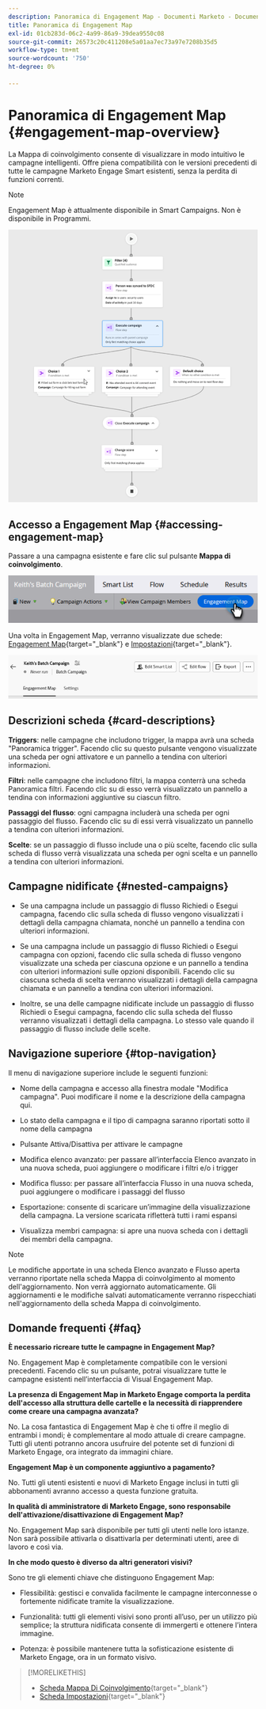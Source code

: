 ```yaml
---
description: Panoramica di Engagement Map - Documenti Marketo - Documentazione del prodotto
title: Panoramica di Engagement Map
exl-id: 01cb283d-06c2-4a99-86a9-39dea9550c08
source-git-commit: 26573c20c411208e5a01aa7ec73a97e7208b35d5
workflow-type: tm+mt
source-wordcount: '750'
ht-degree: 0%

---
```


# Panoramica di Engagement Map {#engagement-map-overview}

La Mappa di coinvolgimento consente di visualizzare in modo intuitivo le campagne intelligenti. Offre piena compatibilità con le versioni precedenti di tutte le campagne Marketo Engage Smart esistenti, senza la perdita di funzioni correnti.

>[!NOTE]
>
>Engagement Map è attualmente disponibile in Smart Campaigns. Non è disponibile in Programmi.

![](assets/engagement-map-overview-1.png)

## Accesso a Engagement Map {#accessing-engagement-map}

Passare a una campagna esistente e fare clic sul pulsante **Mappa di coinvolgimento**.

![](assets/engagement-map-overview-2.png)

Una volta in Engagement Map, verranno visualizzate due schede: [Engagement Map](/help/marketo/product-docs/core-marketo-concepts/engagement-map/engagement-map-tab.md){target="_blank"} e [Impostazioni](/help/marketo/product-docs/core-marketo-concepts/engagement-map/settings-tab.md){target="_blank"}.

![](assets/engagement-map-overview-3.png)

## Descrizioni scheda {#card-descriptions}

**Triggers**: nelle campagne che includono trigger, la mappa avrà una scheda &quot;Panoramica trigger&quot;. Facendo clic su questo pulsante vengono visualizzate una scheda per ogni attivatore e un pannello a tendina con ulteriori informazioni.

**Filtri**: nelle campagne che includono filtri, la mappa conterrà una scheda Panoramica filtri. Facendo clic su di esso verrà visualizzato un pannello a tendina con informazioni aggiuntive su ciascun filtro.

**Passaggi del flusso**: ogni campagna includerà una scheda per ogni passaggio del flusso. Facendo clic su di essi verrà visualizzato un pannello a tendina con ulteriori informazioni.

**Scelte**: se un passaggio di flusso include una o più scelte, facendo clic sulla scheda di flusso verrà visualizzata una scheda per ogni scelta e un pannello a tendina con ulteriori informazioni.

## Campagne nidificate {#nested-campaigns}

* Se una campagna include un passaggio di flusso Richiedi o Esegui campagna, facendo clic sulla scheda di flusso vengono visualizzati i dettagli della campagna chiamata, nonché un pannello a tendina con ulteriori informazioni.

* Se una campagna include un passaggio di flusso Richiedi o Esegui campagna con opzioni, facendo clic sulla scheda di flusso vengono visualizzate una scheda per ciascuna opzione e un pannello a tendina con ulteriori informazioni sulle opzioni disponibili. Facendo clic su ciascuna scheda di scelta verranno visualizzati i dettagli della campagna chiamata e un pannello a tendina con ulteriori informazioni.

* Inoltre, se una delle campagne nidificate include un passaggio di flusso Richiedi o Esegui campagna, facendo clic sulla scheda del flusso verranno visualizzati i dettagli della campagna. Lo stesso vale quando il passaggio di flusso include delle scelte.

## Navigazione superiore {#top-navigation}

Il menu di navigazione superiore include le seguenti funzioni:

* Nome della campagna e accesso alla finestra modale &quot;Modifica campagna&quot;. Puoi modificare il nome e la descrizione della campagna qui.

* Lo stato della campagna e il tipo di campagna saranno riportati sotto il nome della campagna

* Pulsante Attiva/Disattiva per attivare le campagne

* Modifica elenco avanzato: per passare all’interfaccia Elenco avanzato in una nuova scheda, puoi aggiungere o modificare i filtri e/o i trigger

* Modifica flusso: per passare all’interfaccia Flusso in una nuova scheda, puoi aggiungere o modificare i passaggi del flusso

* Esportazione: consente di scaricare un’immagine della visualizzazione della campagna. La versione scaricata rifletterà tutti i rami espansi

* Visualizza membri campagna: si apre una nuova scheda con i dettagli dei membri della campagna.

>[!NOTE]
>
>Le modifiche apportate in una scheda Elenco avanzato e Flusso aperta verranno riportate nella scheda Mappa di coinvolgimento al momento dell&#39;aggiornamento. Non verrà aggiornato automaticamente. Gli aggiornamenti e le modifiche salvati automaticamente verranno rispecchiati nell&#39;aggiornamento della scheda Mappa di coinvolgimento.

## Domande frequenti {#faq}

**È necessario ricreare tutte le campagne in Engagement Map?**

No. Engagement Map è completamente compatibile con le versioni precedenti. Facendo clic su un pulsante, potrai visualizzare tutte le campagne esistenti nell’interfaccia di Visual Engagement Map.

**La presenza di Engagement Map in Marketo Engage comporta la perdita dell&#39;accesso alla struttura delle cartelle e la necessità di riapprendere come creare una campagna avanzata?**

No. La cosa fantastica di Engagement Map è che ti offre il meglio di entrambi i mondi; è complementare al modo attuale di creare campagne. Tutti gli utenti potranno ancora usufruire del potente set di funzioni di Marketo Engage, ora integrato da immagini chiare.

**Engagement Map è un componente aggiuntivo a pagamento?**

No. Tutti gli utenti esistenti e nuovi di Marketo Engage inclusi in tutti gli abbonamenti avranno accesso a questa funzione gratuita.

**In qualità di amministratore di Marketo Engage, sono responsabile dell&#39;attivazione/disattivazione di Engagement Map?**

No. Engagement Map sarà disponibile per tutti gli utenti nelle loro istanze. Non sarà possibile attivarla o disattivarla per determinati utenti, aree di lavoro e così via.

**In che modo questo è diverso da altri generatori visivi?**

Sono tre gli elementi chiave che distinguono Engagement Map:

* Flessibilità: gestisci e convalida facilmente le campagne interconnesse o fortemente nidificate tramite la visualizzazione.

* Funzionalità: tutti gli elementi visivi sono pronti all’uso, per un utilizzo più semplice; la struttura nidificata consente di immergerti e ottenere l’intera immagine.

* Potenza: è possibile mantenere tutta la sofisticazione esistente di Marketo Engage, ora in un formato visivo.

>[!MORELIKETHIS]
>
>* [Scheda Mappa Di Coinvolgimento](/help/marketo/product-docs/core-marketo-concepts/engagement-map/engagement-map-tab.md){target="_blank"}
>* [Scheda Impostazioni](/help/marketo/product-docs/core-marketo-concepts/engagement-map/settings-tab.md){target="_blank"}
